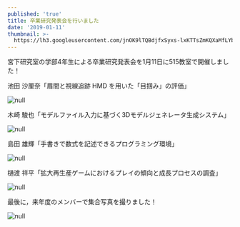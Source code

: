 ```yaml
---
published: 'true'
title: 卒業研究発表会を行いました
date: '2019-01-11'
thumbnail: >-
  https://lh3.googleusercontent.com/jnOK9lTQBdjfxSyxs-lxKTTsZmKQXaMfLYb7dYC_ph-yZiqbZ4mFoi4uj4F1YX3Rc4OJ4HHqbpkHfkDTbzPlN0FI44tV46ycCzDev3G870EcUhroebpfWL9PqOrzOSXNPJRggGmmoqw-B2fXX-qI8RKXCH8w62BJ1S2DtxovSpMwDbCb2EgbqWCmt0V0msx6-LJs3gwSUFH7ZzjzSnah4Y7CN9WWKLXy3WLz5g46H2tMX4HEsqnptrrTYDSBfqeE0_a7uvQoNjlH6AXcVhrBWQVeCmSl8HnUUcKIcgQ6qFTEiTmhjMiwfy4h6ebOGGIN3Mz0QU6NrmQ5LQg5vz2dSp9gEyg1qdV54nieWnlH_eLQ1qyJEbLjbMePjtGI-29r4odhG6BD6ajUpWE7Nu-Skridx8UAspZOFNFQXa7hjv2HY8MrO8b-BsnTI7ltGsm3m19DfbnUOTJfeT175RD0CiNV_J90ArvHjQIAMt9LbBVUms9My491d7QzgFW6-XDSn5ha3jEioTHaW4-IlP-Il56LQNpxM6N2yi1JLLPRQjCJ9ZdBhrAbHJl5eI1vGHyznsy4v3RLcm9gBWChyThcd2DUhS3OlHCLPKSa0bv4j2FkVUnslwqK9E1bVR4rQo-ed2mwOyC8GZZuM0acWYk1UnQ6-OcCtbfAlzBThY6KZT26v5OoK7EQcalJQeJlqdLvVny5QmgbkcVPjSzCbA=w1219-h685-no
---
```

宮下研究室の学部4年生による卒業研究発表会を1月11日に515教室で開催しました！

池田 沙厘奈「眉間と視線追跡 HMD を用いた「目掴み」の評価」

![null](https://lh3.googleusercontent.com/Th2t9v8YPMRQ4_O4qsvRMiMMzppwRln7i2i_IBOE_OeYik4hV4Pr0Qe7Ya_SZTOWKc2hX7ksCBv-auHFL9DDWl2KtGT_WQxy2-Mqfgj79stq0y1YGHIIkbs_aATDnMi-36W7SM3KR6tzKV-61dIswwOR27WC0Ngz-uacZ79sjtujoCXpB5HIZuyvO9SYNDr9O5_06wZnTyxjG8wC2nndK1pvYXQmyto1ep87NZImtT_jD8Fxzk1NqkrbMct2Kgtsm9Vvqu9LQgW0YGBLotjjhIQztGo3rbbzU5G4wSUjvP53PHwip870I1seL0PpUZozUcc3qgxd5F-gIxOtezYpIoEg9Qc0Pnx2kHcBOeol5huCtnMNIdt3L3KdxqrGrJ3Uu7wNc509jNWgM2PjgO3AfoLsy4bzWTzeYoW4oCTcnd-n3650TvvCInHEnXSV_qTF1y8dChoz46cbUI6vF065XB_JkLG1mt2mz7Qmwf6h21BBB3dqyyVuCFSBidT9WHeJ82AL3gbo88ldsoDNwlxalwFXB5k3Do6raXHd26uEN_jnbkIfRSxggxPTm3RykcM5OTnczScjrIQIAQo-Nx_0t89b4dApVhkJD8p45Mh86btLMQmUJwinw2Se5QAMLejzr3cPsFKceAea3NTRZpi4y3K9_NCaLGKrNMUYIuEuu4s6rk8jA2CkCUKTQ724ezGNNzpsxu_9PMt2C4Q96ms=w1402-h790-no)

木崎 駿也「モデルファイル入力に基づく3Dモデルジェネレータ生成システム」

![null](https://lh3.googleusercontent.com/3xSXd2DSr9x8l1Tvh_urYyF1AsbQY2tsm0d6fLGM3hChqbuhm2yX-_HfF22p457ipG2-JXPz0QkeENpnaDDvSQOq6fl8xGImnZBhqfqpD0FZseECPgyLLZDcg6JvOEelG33-l3ai5GslWH842JTzgE8XARUo9CA3qMebK6_AijWG42fwKFoNZMrYrGqXpDC6QhBMPBwZy72UFq0N6qc3Z1q0LLEpG-v5WUExxCHYRlSadhR_8Zqx7HJ0cxNFqfOKMbDYSQpzL_RUo6Tl0bHCNLIg_ypZouSvY80gAG3umgaOw1R02xJBWa9F1wCQghlEY7v6aXk9d6TwokCVJ0F9w9x_IzPv1ECSY3SYklqriOKAG8PFMw_pL7VN3dJLp8euib8KYjH2zZhkTJY_40hSrjwrzZNjU-bOylWlpwFlBoWGrpi5LiPm50fOvPPDCZ84xpWqjX6GqbYkiQiTQDP5N7e73P720onM0b6HNDeFjMUvjH8dkljHE3JkgqsGLG8RBIH_Uuu7ayIIfJJkBgsK495KFiZQgU1BdE--sGjvvbId_u__7UMNsxwRST2CeKhlyKycNjDCUWAJJesKOxUUM3bMSm08OrQ_gZ0ZhJFAwIuj_ruOVvqH4sqCpNygX2FG1eKnCS285Lc4udYinyJMbOWknNYiUJgiw_wmlbjONWThMp6a0uzwY8Y3CrxK7Gjn9paByv5OjrKNRJdUVVY=w1402-h790-no)

島田 雄輝「手書きで数式を記述できるプログラミング環境」

![null](https://lh3.googleusercontent.com/J3q81md7mzw_9yQq_A1hgQFKqI3jKeVayej91bv41hEXnnHA7L4Y_gFVkc_-4Tntj2_2mzEQEHoXLFrZypp_1rEaUeWc0ybJUglBZtMYKW5gaFXz4ijyXWpz1WcMz5zosmzb0YCSQK2bJ5rvZNI9tHHsaAJPaOS0Yg6-GkiWwioS4n8WnAHP1TkElPHpJmKqpvCBNNtziDOyFbZrN_zbJehA8-ZoZQa2CREGr4UtkZKLZV9agx-Nvm9yErXJ8g_8-erf7TUYdN0YN5mSqEpyvYvXXKzUVhd4e9jZWYFNxFxyF42dP70aprhz8KA1rgPKewWHiDQt4WOWua_bbL5R6wlc3m9rJ2TucEK93mNYGQ_XCKCkIggQnGcB8-Mrui2sQJN4Qai6Fh84iUN9fxK17X9XA1IKBuDJR0UXF1y2nxPL47aZmzSUPXx2wmT_rng7H9vng7qMBLnHhbRNAstq2XzjMrHg8Qp4FKp_jMfBb1pRFF5B5gvMm0NJlb6GNNOmc74pzdE_NPJazoR-BNl-JWkXKdlwQ7lh5soxBPdDC9xmrf1CVL3LoofuitXCKtAdhS4ZFta0TOxvMP_zME9Keh5w5RPeX67mXw55oeDa-z3f370YDB3ycMV6y569pfjjvB_gLwR4iCWQnGF3n58JmIzCkpTU3EhaR2a4SlKd7EH3t4vhYl6uYXwFpxY9Co1ULiUhXtL5KOn_IBbNBTs=w1402-h790-no)

樋渡 祥平「拡大再生産ゲームにおけるプレイの傾向と成長プロセスの調査」

![null](https://lh3.googleusercontent.com/6Lxp0lgqTyHSyyBP-xR6p7MHW2Jnc9CnLxXcc0Ll8ds1eHBBgYHFCMh0Lx7ElU0sULrURoTLMFMUKdBNLXUg3_49UYZQVFwEvEHaC_WeBhTPLbFYSr9GRE8iPoR4uw6HR5TtmOBprJvZKU0lPsasYJc4wSasDbHVNgv51ClrZwx9LgWjs-8zd61rbYDRziCejvxRTmJQOU46VwT8P1KkFcjKWyVcSFUp1bPhYrCNCg3eGDabpQHiuukeFKQG2_uZv26tUjjl8mAgAyN5FGObyRq7Fil4W9-ibSYrdBjjaZ7LtaK8dJ8frNttui2OzJWygjc34c2X_9T-14JkWpDJatdfr_mc-FSkID9aYxZAgqSj1IHR3iur6PIMNRm-cPT9hXD7deEKx0XHiKFdBep1ouF9xVq07JWw6DQE4fgKNr_2byW8lhcCZ4KNV0vqZBbPVmWGFPnKkg3PFXgyflGznTYmL7fb6SXhfIKBOhnFMIIfxAuvtiRGQow0F58-aYkeJTvmBNeFgv46fVd2SrFxvCC_LPeShHN1K2C90n5wA0OdpBH2bc3F9UWwQnzBDQBXp6VHEQRSmBanIcU7-YQd-hUNPV1hVfP2w95AzPYbIl-vJEdHfO6q63h2HvKaly5UOxR7xcFWbNKTW6_vKq4z4uBfj2Sch3x3UPmAGtsllfnDKY6plbkjKa9O67s94narOCYrR6c-NHOrfGwIBus=w1402-h790-no)

最後に，来年度のメンバーで集合写真を撮りました！

![null](https://lh3.googleusercontent.com/jnOK9lTQBdjfxSyxs-lxKTTsZmKQXaMfLYb7dYC_ph-yZiqbZ4mFoi4uj4F1YX3Rc4OJ4HHqbpkHfkDTbzPlN0FI44tV46ycCzDev3G870EcUhroebpfWL9PqOrzOSXNPJRggGmmoqw-B2fXX-qI8RKXCH8w62BJ1S2DtxovSpMwDbCb2EgbqWCmt0V0msx6-LJs3gwSUFH7ZzjzSnah4Y7CN9WWKLXy3WLz5g46H2tMX4HEsqnptrrTYDSBfqeE0_a7uvQoNjlH6AXcVhrBWQVeCmSl8HnUUcKIcgQ6qFTEiTmhjMiwfy4h6ebOGGIN3Mz0QU6NrmQ5LQg5vz2dSp9gEyg1qdV54nieWnlH_eLQ1qyJEbLjbMePjtGI-29r4odhG6BD6ajUpWE7Nu-Skridx8UAspZOFNFQXa7hjv2HY8MrO8b-BsnTI7ltGsm3m19DfbnUOTJfeT175RD0CiNV_J90ArvHjQIAMt9LbBVUms9My491d7QzgFW6-XDSn5ha3jEioTHaW4-IlP-Il56LQNpxM6N2yi1JLLPRQjCJ9ZdBhrAbHJl5eI1vGHyznsy4v3RLcm9gBWChyThcd2DUhS3OlHCLPKSa0bv4j2FkVUnslwqK9E1bVR4rQo-ed2mwOyC8GZZuM0acWYk1UnQ6-OcCtbfAlzBThY6KZT26v5OoK7EQcalJQeJlqdLvVny5QmgbkcVPjSzCbA=w1219-h685-no)
